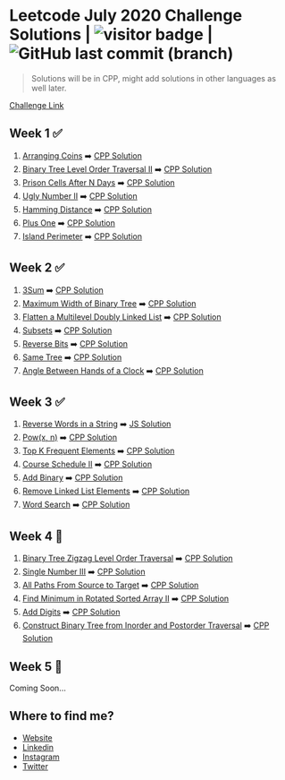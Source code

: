 # Leetcode July 2020 Challenge Solutions | <img src="https://visitor-badge.laobi.icu/badge?page_id=akashrajpurohit.leetcode-july-2020" alt="visitor badge"/> | ![GitHub last commit (branch)](https://img.shields.io/github/last-commit/AkashRajpurohit/leetcode-july-2020-challenge/master)

> Solutions will be in CPP, might add solutions in other languages as well later.

[Challenge Link](https://leetcode.com/explore/challenge/card/july-leetcoding-challenge/)

## Week 1 ✅
1. [Arranging Coins](https://leetcode.com/explore/challenge/card/july-leetcoding-challenge/544/week-1-july-1st-july-7th/3377/) ➡️ [CPP Solution](Week1/Arranging_Coins/solution.cpp)
2. [Binary Tree Level Order Traversal II](https://leetcode.com/explore/challenge/card/july-leetcoding-challenge/544/week-1-july-1st-july-7th/3378/) ➡️ [CPP Solution](Week1/Binary_Tree_Level_Order_Traversal_II/solution.cpp)
3. [Prison Cells After N Days](https://leetcode.com/explore/challenge/card/july-leetcoding-challenge/544/week-1-july-1st-july-7th/3379/) ➡️ [CPP Solution](Week1/Prison_Cells_After_N_Days/solution.cpp)
4. [Ugly Number II](https://leetcode.com/explore/challenge/card/july-leetcoding-challenge/544/week-1-july-1st-july-7th/3380/) ➡️ [CPP Solution](Week1/Ugly_Number_II/solution.cpp)
5. [Hamming Distance](https://leetcode.com/explore/challenge/card/july-leetcoding-challenge/544/week-1-july-1st-july-7th/3381/) ➡️ [CPP Solution](Week1/Hamming_Distance/solution.cpp)
6. [Plus One](https://leetcode.com/explore/challenge/card/july-leetcoding-challenge/544/week-1-july-1st-july-7th/3382/) ➡️ [CPP Solution](Week1/Plus_One/solution.cpp)
7. [Island Perimeter](https://leetcode.com/explore/challenge/card/july-leetcoding-challenge/544/week-1-july-1st-july-7th/3383/) ➡️ [CPP Solution](Week1/Island_Perimeter/solution.cpp)

## Week 2 ✅
1. [3Sum](https://leetcode.com/explore/challenge/card/july-leetcoding-challenge/545/week-2-july-8th-july-14th/3384/) ➡️ [CPP Solution](Week2/3Sum/solution.cpp)
2. [Maximum Width of Binary Tree](https://leetcode.com/explore/challenge/card/july-leetcoding-challenge/545/week-2-july-8th-july-14th/3385) ➡️ [CPP Solution](Week2/Maximum_Width_of_Binary_Tree/solution.cpp)
3. [Flatten a Multilevel Doubly Linked List](https://leetcode.com/explore/challenge/card/july-leetcoding-challenge/545/week-2-july-8th-july-14th/3386) ➡️ [CPP Solution](Week2/Flatten_a_Multilevel_Doubly_Linked_List/solution.cpp)
4. [Subsets](https://leetcode.com/explore/challenge/card/july-leetcoding-challenge/545/week-2-july-8th-july-14th/3387/) ➡️ [CPP Solution](Week2/Subsets/solution.cpp)
5. [Reverse Bits](https://leetcode.com/explore/challenge/card/july-leetcoding-challenge/545/week-2-july-8th-july-14th/3388/) ➡️ [CPP Solution](Week2/Reverse_Bits/solution.cpp)
6. [Same Tree](https://leetcode.com/explore/challenge/card/july-leetcoding-challenge/545/week-2-july-8th-july-14th/3389/) ➡️ [CPP Solution](Week2/Same_Tree/solution.cpp)
7. [Angle Between Hands of a Clock](https://leetcode.com/explore/challenge/card/july-leetcoding-challenge/545/week-2-july-8th-july-14th/3390/) ➡️ [CPP Solution](Week2/Angle_Between_Hands_of_a_Clock/solution.cpp)

## Week 3 ✅
1. [Reverse Words in a String](https://leetcode.com/explore/challenge/card/july-leetcoding-challenge/546/week-3-july-15th-july-21st/3391/) ➡️ [JS Solution](Week3/Reverse_Words_in_a_String/solution.js)
2. [Pow(x, n)](https://leetcode.com/explore/challenge/card/july-leetcoding-challenge/546/week-3-july-15th-july-21st/3392/) ➡️ [CPP Solution](Week3/Pow(x,n)/solution.cpp)
3. [Top K Frequent Elements](https://leetcode.com/explore/challenge/card/july-leetcoding-challenge/546/week-3-july-15th-july-21st/3393/) ➡️ [CPP Solution](Week3/Top_K_Frequent_Elements/solution.cpp)
4. [Course Schedule II](https://leetcode.com/explore/challenge/card/july-leetcoding-challenge/546/week-3-july-15th-july-21st/3394/) ➡️ [CPP Solution](Week3/Course_Schedule_II/solution.cpp)
5. [Add Binary](https://leetcode.com/explore/challenge/card/july-leetcoding-challenge/546/week-3-july-15th-july-21st/3395/) ➡️ [CPP Solution](Week3/Add_Binary/solution.cpp)
6. [Remove Linked List Elements](https://leetcode.com/explore/challenge/card/july-leetcoding-challenge/546/week-3-july-15th-july-21st/3396/) ➡️ [CPP Solution](Week3/Remove_Linked_List_Elements/solution.cpp)
7. [Word Search](https://leetcode.com/explore/challenge/card/july-leetcoding-challenge/546/week-3-july-15th-july-21st/3397/) ➡️ [CPP Solution](Week3/Word_Search/solution.cpp)

## Week 4 🚧
1. [Binary Tree Zigzag Level Order Traversal](https://leetcode.com/explore/challenge/card/july-leetcoding-challenge/547/week-4-july-22nd-july-28th/3398/) ➡️ [CPP Solution](Week4/Binary_Tree_Zigzag_Level_Order_Traversal/solution.cpp)
2. [Single Number III](https://leetcode.com/explore/challenge/card/july-leetcoding-challenge/547/week-4-july-22nd-july-28th/3399/) ➡️ [CPP Solution](Week4/Single_Number_III/solution.cpp)
3. [All Paths From Source to Target](https://leetcode.com/explore/challenge/card/july-leetcoding-challenge/547/week-4-july-22nd-july-28th/3400/) ➡️ [CPP Solution](Week4/All_Paths_From_Source_to_Target/solution.cpp)
4. [Find Minimum in Rotated Sorted Array II](https://leetcode.com/explore/challenge/card/july-leetcoding-challenge/547/week-4-july-22nd-july-28th/3401/) ➡️ [CPP Solution](Week4/Find_Minimum_in_Rotated_Sorted_Array_II/solution.cpp)
5. [Add Digits](https://leetcode.com/explore/challenge/card/july-leetcoding-challenge/547/week-4-july-22nd-july-28th/3402/) ➡️ [CPP Solution](Week4/Add_Digits/solution.cpp)
6. [Construct Binary Tree from Inorder and Postorder Traversal](https://leetcode.com/explore/challenge/card/july-leetcoding-challenge/547/week-4-july-22nd-july-28th/3403/) ➡️ [CPP Solution](Week4/Construct_Binary_Tree_from_Inorder_and_Postorder_Traversal/solution.cpp)


## Week 5 🚧
Coming Soon...

## Where to find me?
* [Website](https://akashwho.codes/)
* [Linkedin](https://www.linkedin.com/in/AkashRajpurohit)
* [Instagram](https://www.instagram.com/akashwho.codes)
* [Twitter](https://www.twitter.com/AkashWhoCodes)

